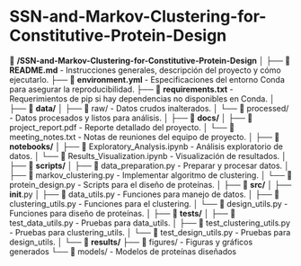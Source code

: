 # SSN-and-Markov-Clustering-for-Constitutive-Protein-Design
📁 **/SSN-and-Markov-Clustering-for-Constitutive-Protein-Design**
│
├── 📄 **README.md** - Instrucciones generales, descripción del proyecto y cómo ejecutarlo.
├── 📄 **environment.yml** - Especificaciones del entorno Conda para asegurar la reproducibilidad.
├── 📄 **requirements.txt** - Requerimientos de pip si hay dependencias no disponibles en Conda.
│
├── 📁 **data/**
│   ├── 📁 raw/ - Datos crudos inalterados.
│   └── 📁 processed/ - Datos procesados y listos para análisis.
│
├── 📁 **docs/**
│   ├── 📄 project_report.pdf - Reporte detallado del proyecto.
│   └── 📝 meeting_notes.txt - Notas de reuniones del equipo de proyecto.
│
├── 📁 **notebooks/**
│   ├── 📓 Exploratory_Analysis.ipynb - Análisis exploratorio de datos.
│   └── 📓 Results_Visualization.ipynb - Visualización de resultados.
│
├── 📁 **scripts/**
│   ├── 🐍 data_preparation.py - Preparar y procesar datos.
│   ├── 🐍 markov_clustering.py - Implementar algoritmo de clustering.
│   └── 🐍 protein_design.py - Scripts para el diseño de proteínas.
│
├── 📁 **src/**
│   ├── __init__.py
│   ├── 🐍 data_utils.py - Funciones para manejo de datos.
│   ├── 🐍 clustering_utils.py - Funciones para el clustering.
│   └── 🐍 design_utils.py - Funciones para diseño de proteínas.
│
├── 📁 **tests/**
│   ├── 🧪 test_data_utils.py - Pruebas para data_utils.
│   ├── 🧪 test_clustering_utils.py - Pruebas para clustering_utils.
│   └── 🧪 test_design_utils.py - Pruebas para design_utils.
│
└── 📁 **results/**
    ├── 📁 figures/ - Figuras y gráficos generados
    └── 📁 models/ - Modelos de proteínas diseñados
